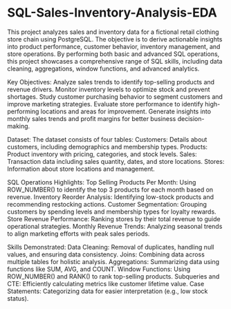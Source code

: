 # SQL-Sales-Inventory-Analysis-EDA
This project analyzes sales and inventory data for a fictional retail clothing store chain using PostgreSQL. The objective is to derive actionable insights into product performance, customer behavior, inventory management, and store operations. By performing both basic and advanced SQL operations, this project showcases a comprehensive range of SQL skills, including data cleaning, aggregations, window functions, and advanced analytics.


Key Objectives:
Analyze sales trends to identify top-selling products and revenue drivers.
Monitor inventory levels to optimize stock and prevent shortages.
Study customer purchasing behavior to segment customers and improve marketing strategies.
Evaluate store performance to identify high-performing locations and areas for improvement.
Generate insights into monthly sales trends and profit margins for better business decision-making.


Dataset:
The dataset consists of four tables:
Customers: Details about customers, including demographics and membership types.
Products: Product inventory with pricing, categories, and stock levels.
Sales: Transaction data including sales quantity, dates, and store locations.
Stores: Information about store locations and management.


SQL Operations Highlights:
Top Selling Products Per Month: Using ROW_NUMBER() to identify the top 3 products for each month based on revenue.
Inventory Reorder Analysis: Identifying low-stock products and recommending restocking actions.
Customer Segmentation: Grouping customers by spending levels and membership types for loyalty rewards.
Store Revenue Performance: Ranking stores by their total revenue to guide operational strategies.
Monthly Revenue Trends: Analyzing seasonal trends to align marketing efforts with peak sales periods.


Skills Demonstrated:
Data Cleaning: Removal of duplicates, handling null values, and ensuring data consistency.
Joins: Combining data across multiple tables for holistic analysis.
Aggregations: Summarizing data using functions like SUM, AVG, and COUNT.
Window Functions: Using ROW_NUMBER() and RANK() to rank top-selling products.
Subqueries and CTE: Efficiently calculating metrics like customer lifetime value.
Case Statements: Categorizing data for easier interpretation (e.g., low stock status).

